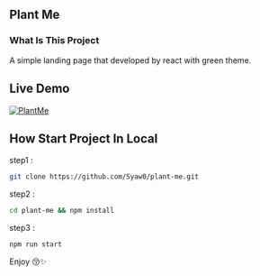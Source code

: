 ## Plant Me

### What Is This Project
A simple landing page that developed by react with green theme.
## Live Demo
  [![PlantMe](https://user-images.githubusercontent.com/78824988/177599683-5cddada6-4bf7-48f0-9e9f-cab98296e802.png)](https://final-plant-me.vercel.app/)

## How Start Project In Local

step1 :

```bash
git clone https://github.com/Syaw0/plant-me.git
```

step2 :

```bash
cd plant-me && npm install
```

step3 :

```bash
npm run start
```

Enjoy 😚✨
